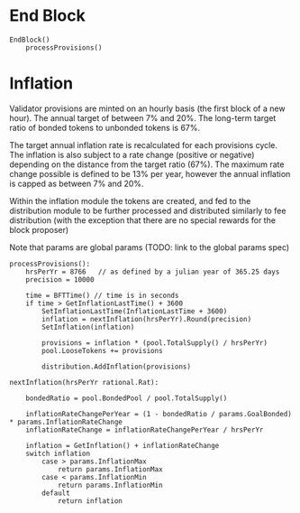 # End Block

```
EndBlock() 
    processProvisions()
```

# Inflation

Validator provisions are minted on an hourly basis (the first block of a new
hour). The annual target of between 7% and 20%. The long-term target ratio of
bonded tokens to unbonded tokens is 67%.

The target annual inflation rate is recalculated for each provisions cycle. The
inflation is also subject to a rate change (positive or negative) depending on
the distance from the target ratio (67%). The maximum rate change possible is
defined to be 13% per year, however the annual inflation is capped as between
7% and 20%.

Within the inflation module the tokens are created, and fed to the distribution 
module to be further processed and distributed similarly to fee distribution (with 
the exception that there are no special rewards for the block proposer)

Note that params are global params (TODO: link to the global params spec)

```
processProvisions():
    hrsPerYr = 8766   // as defined by a julian year of 365.25 days
    precision = 10000

    time = BFTTime() // time is in seconds
    if time > GetInflationLastTime() + 3600 
        SetInflationLastTime(InflationLastTime + 3600)
        inflation = nextInflation(hrsPerYr).Round(precision)
        SetInflation(inflation)
        
        provisions = inflation * (pool.TotalSupply() / hrsPerYr)
        pool.LooseTokens += provisions
        
        distribution.AddInflation(provisions)

nextInflation(hrsPerYr rational.Rat):

    bondedRatio = pool.BondedPool / pool.TotalSupply()

    inflationRateChangePerYear = (1 - bondedRatio / params.GoalBonded) * params.InflationRateChange
    inflationRateChange = inflationRateChangePerYear / hrsPerYr

    inflation = GetInflation() + inflationRateChange
    switch inflation
        case > params.InflationMax
            return params.InflationMax
        case < params.InflationMin
            return params.InflationMin
        default 	
            return inflation 
```
